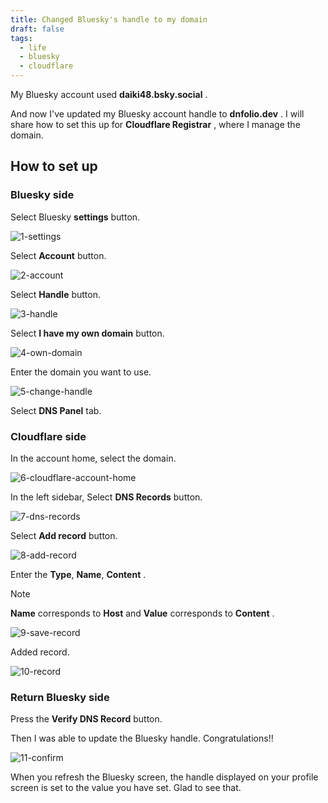 ```yaml
---
title: Changed Bluesky's handle to my domain
draft: false
tags:
  - life
  - bluesky
  - cloudflare
---
```


My Bluesky account used **daiki48.bsky.social** .

And now I've updated my Bluesky account handle to **dnfolio.dev** .
I will share how to set this up for **Cloudflare Registrar** , where I manage the domain.

## How to set up

### Bluesky side

Select Bluesky **settings** button.  

![1-settings](/assets/posts/changed-bluesky-handle-to-my-domain/1-settings.webp)

Select **Account** button.

![2-account](/assets/posts/changed-bluesky-handle-to-my-domain/2-account.webp)

Select **Handle** button.

![3-handle](/assets/posts/changed-bluesky-handle-to-my-domain/3-handle.webp)

Select **I have my own domain** button.

![4-own-domain](/assets/posts/changed-bluesky-handle-to-my-domain/4-own-domain.webp)

Enter the domain you want to use.

![5-change-handle](/assets/posts/changed-bluesky-handle-to-my-domain/5-change-handle.webp)

Select **DNS Panel** tab.

### Cloudflare side

In the account home, select the domain.

![6-cloudflare-account-home](/assets/posts/changed-bluesky-handle-to-my-domain/6-cloudflare-account-home.webp)

In the left sidebar, Select **DNS Records** button.

![7-dns-records](/assets/posts/changed-bluesky-handle-to-my-domain/7-dns-records.webp)

Select **Add record** button.

![8-add-record](/assets/posts/changed-bluesky-handle-to-my-domain/8-add-record.webp)

Enter the **Type**, **Name**, **Content** .

> [!NOTE]
> **Name** corresponds to **Host** and **Value** corresponds to **Content** .

![9-save-record](/assets/posts/changed-bluesky-handle-to-my-domain/9-save-record.webp)

Added record.

![10-record](/assets/posts/changed-bluesky-handle-to-my-domain/10-record.webp)

### Return Bluesky side

Press the **Verify DNS Record** button.

Then I was able to update the Bluesky handle. Congratulations!!

![11-confirm](/assets/posts/changed-bluesky-handle-to-my-domain/11-confirm.webp)

When you refresh the Bluesky screen, the handle displayed on your profile screen is set to the value you have set.
Glad to see that.
